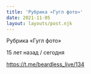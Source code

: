 ```yaml
---
title: 'Рубрика «Гугл фото»'
date: 2021-11-05
layout: layouts/post.njk
---
```

Рубрика «Гугл фото»

15 лет назад / сегодня


https://t.me/beardless_live/134